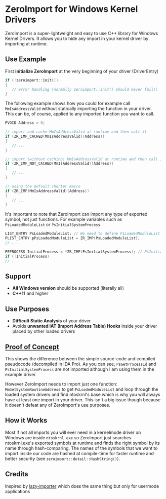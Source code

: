 # ZeroImport for Windows Kernel Drivers
ZeroImport is a super-lightweight and easy to use C++ library for Windows Kernel Drivers. It allows you to hide any import in your kernel driver by importing at runtime.

## Use Example
First **initialize ZeroImport** at the very beginning of your driver (DriverEntry)
```cpp
if (!zeroimport::init())
{
   // error handling (normally zeroimport::init() should never fail!)
}
```

The following example shows how you could for example call `MmIsAddressValid` without statically importing the function in your driver. This can be, of course, applied to any imported function you want to call.
```cpp
PVOID Address = 0;

// import and cache MmIsAddressValid at runtime and then call it
if (ZR_IMP_CACHED(MmIsAddressValid)(Address))
{
   // ...
}

// import (without caching) MmIsAddressValid at runtime and then call it
if (ZR_IMP_NOT_CACHED(MmIsAddressValid)(Address))
{
   // ...
}

// using the default shorter macro
if (ZR_IMP(MmIsAddressValid)(Address))
{
   // ...
}
```
It's important to note that ZeroImport can import any type of exported symbol, not just functions. For example variables such as `PsLoadedModuleList` or `PsInitialSystemProcess`.
```cpp
LIST_ENTRY PsLoadedModuleList; // We need to define PsLoadedModuleList manually so that ZeroImport knows the type of import
PLIST_ENTRY pPsLoadedModuleList = ZR_IMP(PsLoadedModuleList);
// ...

PEPROCESS InitialProcess = *ZR_IMP(PsInitialSystemProcess); // PsInitialSystemProcess is already defined in ntddk.h
if (!InitialProcess)
// ...
```

## Support
- **All Windows version** should be supported (literally all)
- **C++11** and higher

## Use Purposes
- **Difficult Static Analysis** of your driver
- Avoids **unwanted IAT (Import Address Table) Hooks** inside your driver placed by other loaded drivers

## [Proof of Concept](https://imgur.com/a/hkE4z3v)
This shows the difference between the simple source-code and compiled pseudocode (decompiled in IDA Pro).
As you can see, `PsGetProcessId` and `PsInitialSystemProcess` are not imported although I am using them in the example driver.

However ZeroImport needs to import just one function: `MmGetSystemRoutineAddress` to get `PsLoadedModuleList` and loop through the loaded system drivers and find ntoskrnl's base which is why you will always have at least one import in your driver. This isn't a big issue though because it doesn't defeat any of ZeroImport's use purposes.

## How it Works
Most if not all imports you will ever need in a kernelmode driver on Windows are inside `ntoskrnl.exe` so ZeroImport just searches ntoskrnl.exe's exported symbols at runtime and finds the right symbol by its name through hash-comparing. The names of the symbols that we want to import inside our code are hashed at compile-time for faster runtime and better security (see `zeroimport::detail::HashString()`).

## Credits
Inspired by [lazy-importer](https://github.com/JustasMasiulis/lazy_importer) which does the same thing but only for usermode applications
